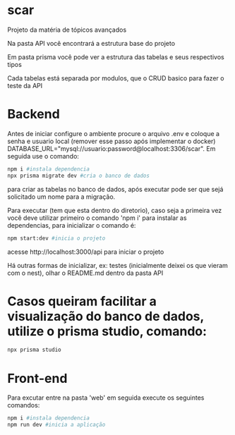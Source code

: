 # scar
Projeto da matéria de tópicos avançados 

Na pasta API você encontrará a estrutura base do projeto

Em pasta prisma você pode ver a estrutura das tabelas e seus respectivos tipos

Cada tabelas está separada por modulos, que o CRUD basico para fazer o teste da API

# Backend
Antes de iniciar configure o ambiente procure o arquivo .env e coloque a senha e usuario local (remover esse passo após implementar o docker) DATABASE_URL="mysql://usuario:password@localhost:3306/scar". Em seguida use o comando: 
```bash
npm i #instala dependencia
npx prisma migrate dev #cria o banco de dados
``` 
para criar as tabelas no banco de dados, após executar pode ser que sejá solicitado um nome para a migração.

Para executar (tem que esta dentro do diretorio), caso seja a primeira vez você deve utilizar primeiro o comando 'npm i' para instalar as dependencias, para inicializar o comando é:

```bash
npm start:dev #inicia o projeto
``` 
acesse http://localhost:3000/api para iniciar o projeto

Há outras formas de inicializar, ex: testes (inicialmente deixei os que vieram com o nest), olhar o README.md dentro da pasta API

# Casos queiram facilitar a visualização do banco de dados, utilize o prisma studio, comando:
```bash
npx prisma studio
``` 

# Front-end

Para excutar entre na pasta 'web' em seguida execute os seguintes comandos:

```bash
npm i #instala dependencia
npm run dev #inicia a aplicação
``` 